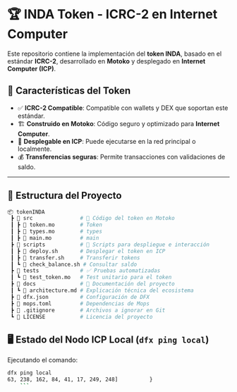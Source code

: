 # 🏆 INDA Token - ICRC-2 en Internet Computer

Este repositorio contiene la implementación del **token INDA**, basado en el estándar **ICRC-2**, desarrollado en **Motoko** y desplegado en **Internet Computer (ICP)**.  

## 📌 Características del Token
- ✅ **ICRC-2 Compatible**: Compatible con wallets y DEX que soportan este estándar.
- 🏗 **Construido en Motoko**: Código seguro y optimizado para **Internet Computer**.
- 🔧 **Desplegable en ICP**: Puede ejecutarse en la red principal o localmente.
- 💰 **Transferencias seguras**: Permite transacciones con validaciones de saldo.

---

## 📂 Estructura del Proyecto

```bash
📦 tokenINDA
 ┣ 📂 src               # 📜 Código del token en Motoko
 ┃ ┣ 📜 token.mo        # Token
 ┃ ┣ 📜 types.mo        # types
 ┃ ┣ 📜 main.mo         # main
 ┣ 📂 scripts           # 🔧 Scripts para despliegue e interacción
 ┃ ┣ 📜 deploy.sh       # Desplegar el token en ICP
 ┃ ┣ 📜 transfer.sh     # Transferir tokens
 ┃ ┗ 📜 check_balance.sh # Consultar saldo
 ┣ 📂 tests             # ✅ Pruebas automatizadas
 ┃ ┗ 📜 test_token.mo   # Test unitario para el token
 ┣ 📂 docs              # 📄 Documentación del proyecto
 ┃ ┗ 📜 architecture.md # Explicación técnica del ecosistema
 ┣ 📜 dfx.json          # Configuración de DFX
 ┣ 📜 mops.toml         # Dependencias de Mops
 ┣ 📜 .gitignore        # Archivos a ignorar en Git
 ┗ 📜 LICENSE           # Licencia del proyecto
```

## 🖥️ Estado del Nodo ICP Local (`dfx ping local`)

 Ejecutando el comando:
 ```bash
 dfx ping local
63, 238, 162, 84, 41, 17, 249, 248]          }
     ```
